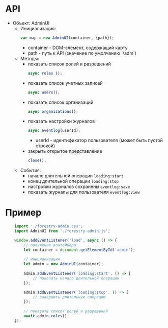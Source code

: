 # API
* Объект: AdminUI
  * Инициализация:
	```js
	var map = new AdminUI(container, {path});
	```
  	* container - DOM-элемент, содержащий карту	  	
  	* path - путь к API (значение по умолчанию '/adm')
  * Методы:
    * показать список ролей и разрешений
		```js
		async roles ();
		```			
	* показать список учетных записей
		```js
		async users();
		```
	* показать список организаций
		```js
		async organizations();
		```
	* показать настройки журналов
		```js
		async eventlog(userId);
		```
		* userId - идентификатор пользователя (может быть пустой строкой)
	* закрыть открытое представление
		```js
		close();		
		```
  * События:  
  	* начало длительной операции ``loading:start``
  	* конец длительной операции ``loading:stop``
	* настройки журналов сохранены ``eventlog:save``
	* показать журналы для пользователя ``eventlog:view``
# Пример
```js
	import './forestry-admin.css';
	import AdminUI from './forestry-admin.js';

	window.addEventListener('load', async () => {		
        // получение контейнера
        let container = document.getElementById('admin');
        
        // инициализация
		let admin = new AdminUI(container);
		
		admin.addEventListener('loading:start', () => {
			// показать начало длительной операции
		});

		admin.addEventListener('loading:stop', () => {
			// завершить длительную операцию
		});
        
        // показать список ролей и разрешений
        await admin.roles();		
	});
```